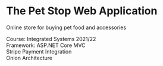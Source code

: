 # The Pet Stop Web Application
Online store for buying pet food and accessories

Course: Integrated Systems 2021/22 <br />
Framework: ASP.NET Core MVC <br />
Stripe Payment Integration <br />
Onion Architecture <br />



